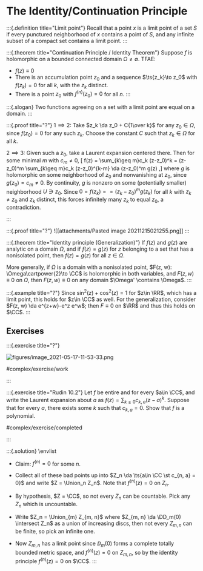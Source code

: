 # The Identity/Continuation Principle

:::{.definition title="Limit point"}
Recall that a point $x$ is a limit point of a set $S$ if every punctured neighborhood of $x$ contains a point of $S$, and any infinite subset of a compact set contains a limit point.
:::

:::{.theorem title="Continuation Principle / Identity Theorem"}
Suppose $f$ is holomorphic on a bounded connected domain $\Omega \neq \emptyset$.
TFAE:

- $f(z) \equiv 0$
- There is an accumulation point $z_0$ and a sequence $\ts{z_k}\to z_0$ with $f(z_k) = 0$ for all $k$, with the $z_k$ distinct.
- There is a point $z_0$ with $f^{(n)}(z_0) = 0$ for all $n$.
:::

:::{.slogan}
Two functions agreeing on a set with a limit point are equal on a domain.
:::


:::{.proof title="?"}
$1\implies 2$:
Take $z_k \da z_0 + C{1\over k}$ for any $z_0\in \Omega$, since $f(z_0) = 0$ for any such $z_k$.
Choose the constant $C$ such that $z_k \in \Omega$ for all $k$.

$2\implies 3$:
Given such a $z_0$, take a Laurent expansion centered there.
Then for some minimal $m$ with $c_m \neq 0$,
\[
f(z) = \sum_{k\geq m}c_k (z-z_0)^k = (z-z_0)^m \sum_{k\geq m}c_k (z-z_0)^{k-m} \da (z-z_0)^m g(z)
,\]
where $g$ is holomorphic on some neighborhood of $z_0$ and nonvanishing at $z_0$, since $g(z_0) = c_m \neq 0$.
By continuity, $g$ is nonzero on some (potentially smaller) neighborhood $U \ni z_0$.
Since $0 = f(z_k) = = (z_k - z_0)^m g(z_k)$ for all $k$ with $z_k\neq z_0$ and $z_k$ distinct, this forces infinitely many $z_k$ to equal $z_0$, a contradiction.

:::


:::{.proof title="?"}
![[attachments/Pasted image 20211215021255.png]]
:::

:::{.theorem title="Identity principle (Generalization)"}
If $f(z)$ and $g(z)$ are analytic on a domain $\Omega$, and if $f(z)=g(z)$ for $z$ belonging to a set that has a nonisolated point, then $f(z)=g(z)$ for all $z \in \Omega$.

More generally, if $\Omega$ is a domain with a nonisolated point, $F(z, w): \Omega\cartpower{2}\to \CC$ is holomorphic in both variables, and $F(z, w) \equiv 0$ on $\Omega$, then $F(z, w) \equiv 0$ on any domain $\Omega' \contains \Omega$. 
:::

:::{.example title="?"}
Since $\sin^2(z)+\cos^2(z) = 1$ for $z\in \RR$, which has a limit point, this holds for $z\in \CC$ as well.
For the generalization, consider $F(z, w) \da e^{z+w}-e^z e^w$; then $F\equiv 0$ on $\RR$ and thus this holds on $\CC$.
:::

## Exercises

:::{.exercise title="?"}

![figures/image_2021-05-17-11-53-33.png](figures/image_2021-05-17-11-53-33.png)

#complex/exercise/work 

:::

:::{.exercise title="Rudin 10.2"}
Let $f$ be entire and for every $a\in \CC$, and write the Laurent expansion about $a$ as $f(z) = \sum_{k\geq 0} c_{k, a} (z-a)^k$.
Suppose that for every $a$, there exists some $k$ such that $c_{k, a} = 0$.
Show that $f$ is a polynomial.

#complex/exercise/completed

:::

:::{.solution}
\envlist

- Claim: $f^{(n)} = 0$ for some $n$.
- Collect all of these bad points up into $Z_n \da \ts{a\in \CC \st c_{n, a} = 0}$ and write $Z = \Union_n Z_n$.
  Note that $f^{(n)}(z) = 0$ on $Z_n$.
- By hypothesis, $Z = \CC$, so not every $Z_n$ can be countable.
  Pick any $Z_n$ which is uncountable.

- Write $Z_n = \Union_{m} Z_{m, n}$ where $Z_{m, n} \da \DD_m(0) \intersect Z_n$ as a union of increasing discs, then not every $Z_{m, n}$ can be finite, so pick an infinite one.
- Now $Z_{m, n}$ has a limit point since $\DD_m(0)$ forms a complete totally bounded metric space, and $f^{(n)}(z) = 0$ on $Z_{m, n}$, so by the identity principle $f^{(n)}(z) = 0$ on $\CC$.
:::

